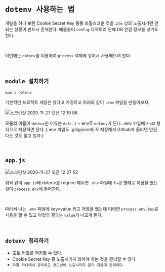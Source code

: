 # `dotenv 사용하는 법`

개발을 하다 보면 Cookie Secret Key 등등 비밀스러운 것을 코드 상의 노출시키면 안되는 상황이 반드시 존재한다. 예를들어 `config` 디렉토리 안에 DB 연결 정보를
넣기도 한다. 

<br>

이번에는 `dotenv`를 이용하여 `process` 객체에 넣어서 사용해보려 한다. 

<br>

## `module 설치하기`

```
npm i dotenv
```

기본적인 프로젝트 세팅은 했다고 가정하고 아래와 같이 `.env` 파일을 만들어보자. 

![스크린샷 2020-11-27 오전 12 19 08](https://user-images.githubusercontent.com/45676906/100368069-7729bc80-3046-11eb-8eff-7f3cdaa87cce.png)

모듈의 이름이 `dotenv`인 이유는 `dot(.)` + env로 `dotenv`가 된다. .env 파일에 `키=값` 형식으로 저장하면 된다. 
(.env 파일도 .gitignore에 꼭 저장해서 Github에 올리면 안된다는 것도 알고 있자.)

<br>

## `app.js`

![스크린샷 2020-11-27 오전 12 27 52](https://user-images.githubusercontent.com/45676906/100368858-734a6a00-3047-11eb-8a52-fbeeda160d62.png)

위와 같이 `app.js`에 dotenv를 require 해주면 `.env` 파일에 `키=값` 형태로 저장을 했던 것이 `process.env`에 들어간다. 

<br>

따라서 나는 `.env` 파일에 key=value 라고 저장을 했는데 이러면 `process.env.key`로 사용을 할 수 있고 이것의 결과는 `value`가 나오게 된다. 

<br>

## `dotenv 정리하기`

- 포트 번호를 저장할 수 있다. 
- Cookie Secret Key 등 노출시키지 않아야 하는 것을 관리할 수 있다. 
- `파일 하나에서 관리하고 코드상에 노출시키지 않기 때문에 편리하다.`

